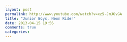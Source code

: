 ```yaml
---
layout: post
permalink: http://www.youtube.com/watch?v=xz5-JmJOvGA
title: "Junior Boys, Neon Rider"
date: 2013-04-15 19:56
comments: true
categories: 
---
```

